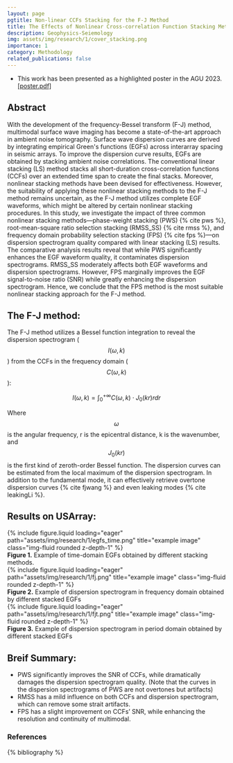 ```yaml
---
layout: page
pgtitle: Non-linear CCFs Stacking for the F-J Method
title: The Effects of Nonlinear Cross-correlation Function Stacking Methods on F-J Dispersion Extraction
description: Geophysics-Seiemology
img: assets/img/research/1/cover_stacking.png
importance: 1
category: Methodology
related_publications: false
---
```

+ This work has been presented as a highlighted poster in the AGU 2023. <a href="{{'assets/pdf/AGU2023.pdf' | relative_url }}" target="_blank" rel="noopener noreferrer"> [poster.pdf] </a>

## Abstract
With the development of the frequency-Bessel transform (F-J) method, multimodal surface wave imaging has become a state-of-the-art approach in ambient noise tomography. Surface wave dispersion curves are derived by integrating empirical Green's functions (EGFs) across interarray spacing in seismic arrays. To improve the dispersion curve results, EGFs are obtained by stacking ambient noise correlations. The conventional linear stacking (LS) method stacks all short-duration cross-correlation functions (CCFs) over an extended time span to create the final stacks. Moreover, nonlinear stacking methods have been devised for effectiveness. However, the suitability of applying these nonlinear stacking methods to the F-J method remains uncertain, as the F-J method utilizes complete EGF waveforms, which might be altered by certain nonlinear stacking procedures. In this study, we investigate the impact of three common nonlinear stacking methods—phase-weight stacking (PWS) {% cite pws %}, root-mean-square ratio selection stacking (RMSS_SS) {% cite rmss %}, and frequency domain probability selection stacking (FPS) {% cite fps %}—on dispersion spectrogram quality compared with linear stacking (LS) results. The comparative analysis results reveal that while PWS significantly enhances the EGF waveform quality, it contaminates dispersion spectrograms. RMSS_SS moderately affects both EGF waveforms and dispersion spectrograms. However, FPS marginally improves the EGF signal-to-noise ratio (SNR) while greatly enhancing the dispersion spectrogram. Hence, we conclude that the FPS method is the most suitable nonlinear stacking approach for the F-J method.

## The F-J method:
The F-J method utilizes a Bessel function integration to reveal the dispersion spectrogram ($$I(\omega,k)$$) from the CCFs in the frequency domain ($$C(\omega,k)$$): 

$$I(\omega,k) = \int_0^{+\infty}C(\omega,k)\cdot J_0(kr)rdr$$

Where $$\omega$$ is the angular frequency, r is the epicentral distance, k is the wavenumber, and $$J_0(kr)$$ is the first kind of zeroth-order Bessel function. The dispersion curves can be estimated from the local maximum of the dispersion spectrogram. In addition to the fundamental mode, it can effectively retrieve overtone dispersion curves {% cite fjwang %} and even leaking modes {% cite leakingLi %}. 

## Results on USArray:
<div class="row">
    <div class="col-sm mt-3 mt-md-0">
        {% include figure.liquid loading="eager" path="assets/img/research/1/egfs_time.png" title="example image" class="img-fluid rounded z-depth-1" %}
    </div>
</div>
<div class="caption">
    <strong>Figure 1.</strong> Example of time-domain EGFs obtained by different stacking methods.
</div>

<div class="row">
    <div class="col-sm mt-3 mt-md-0">
        {% include figure.liquid loading="eager" path="assets/img/research/1/fj.png" title="example image" class="img-fluid rounded z-depth-1" %}
    </div>
</div>
<div class="caption">
    <strong>Figure 2.</strong>  Example of dispersion spectrogram in frequency domain obtained by different stacked EGFs
</div>

<div class="row">
    <div class="col-sm mt-3 mt-md-0">
        {% include figure.liquid loading="eager" path="assets/img/research/1/fjt.png" title="example image" class="img-fluid rounded z-depth-1" %}
    </div>
</div>
<div class="caption">
    <strong>Figure 3.</strong>  Example of dispersion spectrogram in period domain obtained by different stacked EGFs
</div>

## Breif Summary:
+ PWS significantly improves the SNR of CCFs, while dramatically damages the dispersion spectrogram quality. (Note that the curves in the dispersion spectrograms of PWS are not overtones but artifacts)
+ RMSS has a mild influence on both CCFs and dispersion spectrogram, which can remove some strait artifacts.
+ FPS has a slight improvement on CCFs’ SNR, while enhancing the resolution and continuity of multimodal.

### References
{% bibliography %}
